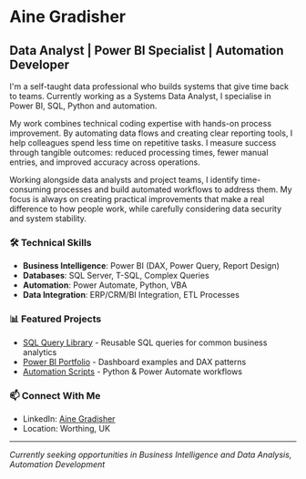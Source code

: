 # Aine Gradisher

## Data Analyst | Power BI Specialist | Automation Developer

I'm a self-taught data professional who builds systems that give time back to teams. Currently working as a Systems Data Analyst, I specialise in Power BI, SQL, Python and automation.

My work combines technical coding expertise with hands-on process improvement. By automating data flows and creating clear reporting tools, I help colleagues spend less time on repetitive tasks. I measure success through tangible outcomes: reduced processing times, fewer manual entries, and improved accuracy across operations.

Working alongside data analysts and project teams, I identify time-consuming processes and build automated workflows to address them. My focus is always on creating practical improvements that make a real difference to how people work, while carefully considering data security and system stability.

### 🛠️ Technical Skills
- **Business Intelligence**: Power BI (DAX, Power Query, Report Design)
- **Databases**: SQL Server, T-SQL, Complex Queries
- **Automation**: Power Automate, Python, VBA
- **Data Integration**: ERP/CRM/BI Integration, ETL Processes

### 📊 Featured Projects
- [SQL Query Library](https://github.com/ainegradisher-dotcom/sql-query-portfolio) - Reusable SQL queries for common business analytics
- [Power BI Portfolio](https://app.powerbi.com/view?r=eyJrIjoiYmI0NWMyN2MtYzdjOS00NzUwLTllYmQtYjVkODljOGM5YjA4IiwidCI6IjY1MDljZTlkLTMzMzctNDFlZS1iYzlmLWQzNWNhZDQ5NGQ4OCJ9) - Dashboard examples and DAX patterns
- [Automation Scripts](https://github.com/ainegradisher-dotcom/automation/) - Python & Power Automate workflows

### 📫 Connect With Me
- LinkedIn: [Aine Gradisher](https://www.linkedin.com/in/aine-gradisher-28519b196/)
- Location: Worthing, UK

---
*Currently seeking opportunities in Business Intelligence and Data Analysis, Automation Development*
```
